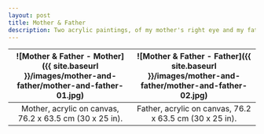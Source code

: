 ```yaml
---
layout: post
title: Mother & Father
description: Two acrylic paintings, of my mother's right eye and my father's left eye.
---
```


![Mother & Father - Mother]({{ site.baseurl }}/images/mother-and-father/mother-and-father-01.jpg) | ![Mother & Father - Father]({{ site.baseurl }}/images/mother-and-father/mother-and-father-02.jpg)
:----------: | :----------:
Mother, acrylic on canvas, 76.2 x 63.5 cm (30 x 25 in). | Father, acrylic on canvas, 76.2 x 63.5 cm (30 x 25 in).

